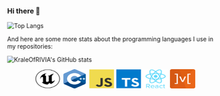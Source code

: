 ### Hi there 👋
![Top Langs](https://github-readme-stats.vercel.app/api/top-langs/?username=KraleOfRIVIA&layout=compact&theme=radical)

And here are some more stats about the programming languages I use in my repositories:

![KraleOfRIVIA's GitHub stats](https://github-readme-stats.vercel.app/api?username=KraleOfRIVIA&show_icons=true&theme=radical)

<div align="center">
  <img src="https://raw.githubusercontent.com/devicons/devicon/1119b9f84c0290e0f0b38982099a2bd027a48bf1/icons/unrealengine/unrealengine-original.svg" height="45" width="59" alt="unrealengine logo"  />
  <img src="https://raw.githubusercontent.com/devicons/devicon/1119b9f84c0290e0f0b38982099a2bd027a48bf1/icons/cplusplus/cplusplus-original.svg" height="45" width="59" alt="cpp logo"  />
   <img src="https://github.com/devicons/devicon/blob/master/icons/javascript/javascript-original.svg" height="45" width="59" alt="javascript logo"  />
  <img src="https://github.com/devicons/devicon/blob/master/icons/typescript/typescript-original.svg" height="45" width="59" alt="typescript logo"  />
  <img src="https://github.com/devicons/devicon/blob/master/icons/react/react-original-wordmark.svg" height="45" width="59" alt="react logo"  />
  <img src="https://github.com/devicons/devicon/blob/master/icons/mobx/mobx-original.svg" height="45" width="59" alt="mobx logo"  />
</div>
<!--
**KraleOfRIVIA/KraleOfRIVIA** is a ✨ _special_ ✨ repository because its `README.md` (this file) appears on your GitHub profile.

Here are some ideas to get you started:

- 🔭 I’m currently working on ...
- 🌱 I’m currently learning ...
- 👯 I’m looking to collaborate on ...
- 🤔 I’m looking for help with ...
- 💬 Ask me about ...
- 📫 How to reach me: ...
- 😄 Pronouns: ...
- ⚡ Fun fact: ...
-->
